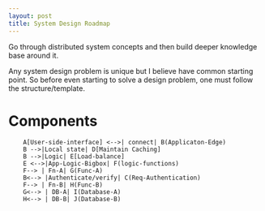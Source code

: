 ```yaml
---
layout: post
title: System Design Roadmap
---
```



<div class="message">
  Go through distributed system concepts and then build deeper knowledge base around it.
</div>

Any system design problem is unique but I believe have common starting point. So before even starting to solve a design problem, one must follow the structure/template.

# Components

```mermaid
    A[User-side-interface] <-->| connect| B(Applicaton-Edge)
    B -->|Local state| D[Maintain Caching]
    B -->|Logic| E[Load-balance]
    E <-->|App-Logic-Bigbox| F(logic-functions)
    F--> | Fn-A| G(Func-A)
    B<--> |Authenticate/verify| C(Req-Authentication)
    F--> | Fn-B| H(Func-B)
    G<--> | DB-A| I(Database-A)
    H<--> | DB-B| J(Database-B)
```


